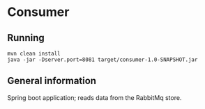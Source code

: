 # Consumer

## Running

```
mvn clean install
java -jar -Dserver.port=8081 target/consumer-1.0-SNAPSHOT.jar
```

## General information

Spring boot application; reads data from the RabbitMq store.
